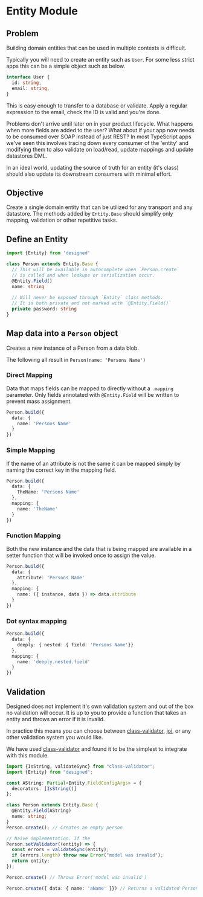 # Entity Module

## Problem

Building domain entities that can be used in multiple contexts is difficult. 

Typically you will need to create an entity such as `User`. For some less strict apps this can be a simple object such as below.

```typescript
interface User {
  id: string,
  email: string,
}
```

This is easy enough to transfer to a database or validate. Apply a regular expression to the email, check the ID is valid and you're done. 

Problems don't arrive until later on in your product lifecycle. What happens when more fields are added to the user? What about if your app now needs to be consumed over SOAP instead of just REST?
In most TypeScript apps we've seen this involves tracing down every consumer of the 'entity' and modifying them to also validate on load/read, update mappings and update datastores DML.

In an ideal world, updating the source of truth for an entity (it's class) should also update its downstream consumers with minimal effort.

## Objective 

Create a single domain entity that can be utilized for any transport and any datastore. 
The methods added by `Entity.Base` should simplify only mapping, validation or other repetitive tasks.


## Define an Entity

```typescript
import {Entity} from 'designed'

class Person extends Entity.Base {
  // This will be available in autocomplete when `Person.create` 
  // is called and when lookups or serialization occur.
  @Entity.Field()
  name: string
  
  // Will never be exposed through `Entity` class methods. 
  // It is both private and not marked with `@Entity.Field()`
  private password: string
}
```

## Map data into a `Person` object

Creates a new instance of a Person from a data blob.

The following all result in `Person(name: 'Persons Name')`

### Direct Mapping

Data that maps fields can be mapped to directly without a `.mapping` parameter. Only fields annotated with `@Entity.Field` will be written to prevent mass assignment.

```typescript
Person.build({
  data: {
    name: 'Persons Name'
  }
})
```


### Simple Mapping

If the name of an attribute is not the same it can be mapped simply by naming the correct key in the mapping field.

```typescript
Person.build({
  data: {
    TheName: 'Persons Name'
  },
  mapping: {
    name: 'TheName'
  }
})
```

### Function Mapping

Both the new instance and the data that is being mapped are available in a setter function that will be invoked once to assign the value.

```typescript
Person.build({
  data: {
    attribute: 'Persons Name'
  },
  mapping: {
    name: ({ instance, data }) => data.attribute
  }
})
```

### Dot syntax mapping

```typescript
Person.build({
  data: {
    deeply: { nested: { field: 'Persons Name'}}
  },
  mapping: {
    name: 'deeply.nested.field'
  }
})
```

## Validation

Designed does not implement it's own validation system and out of the box no validation will occur. It is up to you to provide a function that takes an entity and throws an error if it is invalid. 

In practice this means you can choose between [class-validator](https://github.com/typestack/class-validator), [joi](https://github.com/sideway/joi), or any other validation system you would like.

We have used [class-validator](https://github.com/typestack/class-validator) and found it to be the simplest to integrate with this module.

```typescript
import {IsString, validateSync} from "class-validator";
import {Entity} from "designed";

const AString: Partial<Entity.FieldConfigArgs> = {
  decorators: [IsString()]
};

class Person extends Entity.Base {
  @Entity.Field(AString)
  name: string;
}
Person.create(); // Creates an empty person

// Naive implementation. If the
Person.setValidator((entity) => {
  const errors = validateSync(entity);
  if (errors.length) throw new Error("model was invalid");
  return entity;
});

Person.create() // Throws Error('model was invalid')

Person.create({ data: { name: 'aName' }}) // Returns a validated Person entity.
```

